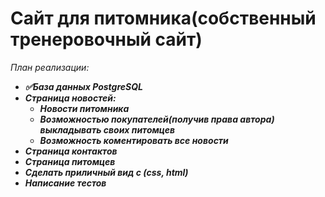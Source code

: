 # Сайт для питомника(собственный тренеровочный сайт)

*План реализации:*
+ ***✅База данных PostgreSQL***
+ ***Страница новостей:***
  + ***Новости питомника***
  + ***Возможностью покупателей(получив права автора) выкладывать своих питомцев***
  + ***Возможность коментировать все новости***
+ ***Страница контактов***
+ ***Страница питомцев***
+ ***Сделать приличный вид с (css, html)***
+ ***Написание тестов***